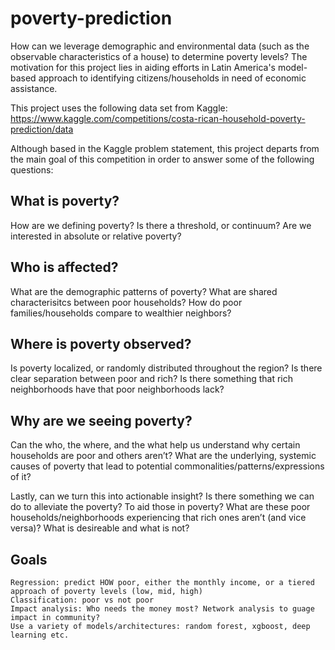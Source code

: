 # poverty-prediction

How can we leverage demographic and environmental data (such as the observable characteristics of a house) to determine poverty levels? The motivation for this project lies in aiding efforts in Latin America's model-based approach to identifying citizens/households in need of economic assistance.

This project uses the following data set from Kaggle: 
https://www.kaggle.com/competitions/costa-rican-household-poverty-prediction/data

Although based in the Kaggle problem statement, this project departs from the main goal of this competition in order to answer some of the following questions:

## What is poverty?
How are we defining poverty? Is there a threshold, or continuum? Are we interested in absolute or relative poverty? 

## Who is affected?
What are the demographic patterns of poverty? What are shared characterisitcs between poor households? How do poor families/households compare to wealthier neighbors?

## Where is poverty observed?
Is poverty localized, or randomly distributed throughout the region? Is there clear separation between poor and rich? Is there something that rich neighborhoods have that poor neighborhoods lack? 

## Why are we seeing poverty?
Can the who, the where, and the what help us understand why certain households are poor and others aren’t? What are the underlying, systemic causes of poverty that lead to potential commonalities/patterns/expressions of it? 

Lastly, can we turn this into actionable insight? Is there something we can do to alleviate the poverty? To aid those in poverty? What are these poor households/neighborhoods experiencing that rich ones aren’t (and vice versa)? What is desireable and what is not? 

## Goals
	Regression: predict HOW poor, either the monthly income, or a tiered approach of poverty levels (low, mid, high)
	Classification: poor vs not poor
	Impact analysis: Who needs the money most? Network analysis to guage impact in community?
	Use a variety of models/architectures: random forest, xgboost, deep learning etc. 
